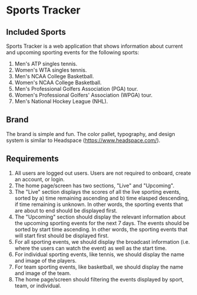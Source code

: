 # Sports Tracker

## Included Sports

Sports Tracker is a web application that shows information about current and upcoming sporting events for the following sports:
1. Men's ATP singles tennis. 
2. Women's WTA singles tennis.
3. Men's NCAA College Basketball.
4. Women's NCAA College Basketball.
5. Men's Professional Golfers Association (PGA) tour.
6. Women's Professional Golfers' Association (WPGA) tour.
7. Men's National Hockey League (NHL).

## Brand

The brand is simple and fun. The color pallet, typography, and design system is similar to Headspace (https://www.headspace.com/). 

## Requirements 

1. All users are logged out users. Users are not required to onboard, create an account, or login. 
2. The home page/screen has two sections, "Live" and "Upcoming". 
3. The "Live" section displays the scores of all the live sporting events, sorted by a) time remaining ascending and b) time elasped descending, if time remaining is unknown. In other words, the sporting events that are about to end should be displayed first. 
4. The "Upcoming" section should display the relevant information about the upcoming sporting events for the next 7 days. The events should be sorted by start time ascending. In other words, the sporting events that will start first should be displayed first. 
5. For all sporting events, we should display the broadcast information (i.e. where the users can watch the event) as well as the start time. 
6. For individual sporting events, like tennis, we should display the name and image of the players.
7. For team sporting events, like basketball, we should display the name and image of the team. 
8. The home page/screen should filtering the events displayed by sport, team, or individual.
